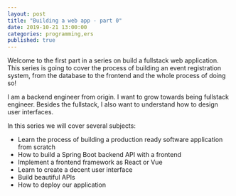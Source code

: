 ```yaml
---
layout: post
title: "Building a web app - part 0"
date: 2019-10-21 13:00:00
categories: programming,ers
published: true
---
```


Welcome to the first part in a series on build a fullstack web application. This series is going to cover the process of building an event registration system, from the database to the frontend and the whole process of doing so!

I am a backend engineer from origin. I want to grow towards being fullstack engineer. Besides the fullstack, I also want to understand how to design user interfaces. 

In this series we will cover several subjects:

 * Learn the process of building a production ready software application from scratch
 * How to build a Spring Boot backend API with a frontend
 * Implement a frontend framework as React or Vue
 * Learn to create a decent user interface
 * Build beautiful APIs 
 * How to deploy our application

